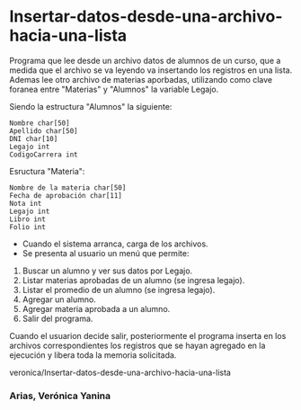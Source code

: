 # Insertar-datos-desde-una-archivo-hacia-una-lista
Programa que lee desde un archivo datos de alumnos de un curso, que a medida que el archivo se va leyendo va insertando los registros en una lista.
Ademas lee otro archivo de materias aporbadas, utilizando como clave foranea entre "Materias" y "Alumnos" la variable Legajo.

Siendo la estructura "Alumnos" la siguiente:

```
Nombre char[50]
Apellido char[50]
DNI char[10]
Legajo int
CodigoCarrera int
```
Esructura "Materia":
```
Nombre de la materia char[50]
Fecha de aprobación char[11]
Nota int
Legajo int
Libro int
Folio int
```
- Cuando el sistema arranca, carga de los archivos.
- Se presenta al usuario un menú que permite:
1. Buscar un alumno y ver sus datos por Legajo.
2. Listar materias aprobadas de un alumno (se ingresa legajo).
3. Listar el promedio de un alumno (se ingresa legajo).
4. Agregar un alumno.
5. Agregar materia aprobada a un alumno.
6. Salir del programa.

Cuando el usuarion decide salir, posteriormente el programa inserta en los archivos correspondientes los
registros que se hayan agregado en la ejecución y libera toda la memoria solicitada.

veronica/Insertar-datos-desde-una-archivo-hacia-una-lista
### Arias, Verónica Yanina
